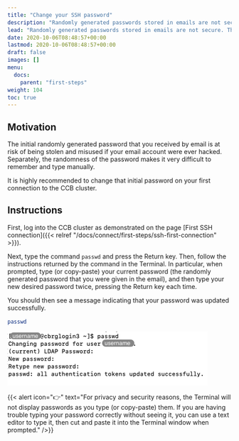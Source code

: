 ```yaml
---
title: "Change your SSH password"
description: "Randomly generated passwords stored in emails are not secure. They must be replaced as soon as possible by new, secret, and memorable passwords."
lead: "Randomly generated passwords stored in emails are not secure. They must be replaced as soon as possible by new, secret, and memorable passwords."
date: 2020-10-06T08:48:57+00:00
lastmod: 2020-10-06T08:48:57+00:00
draft: false
images: []
menu:
  docs:
    parent: "first-steps"
weight: 104
toc: true
---
```


## Motivation

The initial randomly generated password that you received by email is at risk
of being stolen and misused if your email account were ever hacked.
Separately, the randomness of the password makes it very difficult to remember
and type manually.

It is highly recommended to change that initial password on your first
connection to the CCB cluster.

## Instructions

First, log into the CCB cluster as demonstrated on the page
[First SSH connection]({{< relref "/docs/connect/first-steps/ssh-first-connection" >}}).

Next, type the command `passwd` and press the Return key.
Then, follow the instructions returned by the command in the Terminal.
In particular, when prompted, type (or copy-paste) your current password
(the randomly generated password that you were given in the email),
and then type your new desired password twice, pressing the Return key
each time.

You should then see a message indicating that your password was updated
successfully.

```bash
passwd
```

![Changing an SSH password.](passwd-screenshot.png)

{{< alert icon="👉" text="For privacy and security reasons, the Terminal will not display passwords as you type (or copy-paste) them. If you are having trouble typing your password correctly without seeing it, you can use a text editor to type it, then cut and paste it into the Terminal window when prompted." />}}

<!-- Link definitions -->
